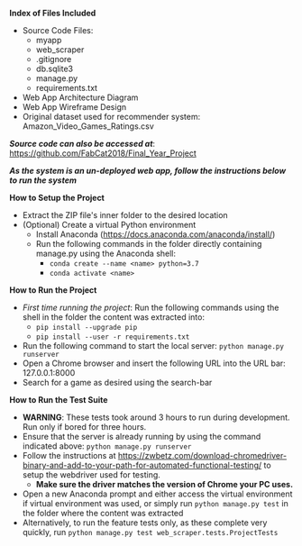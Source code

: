 **Index of Files Included**
* Source Code Files:
    * myapp
    * web_scraper
    * .gitignore
    * db.sqlite3
    * manage.py
    * requirements.txt
* Web App Architecture Diagram
* Web App Wireframe Design
* Original dataset used for recommender system: Amazon_Video_Games_Ratings.csv

***Source code can also be accessed at***: https://github.com/FabCat2018/Final_Year_Project

***As the system is an un-deployed web app, follow the instructions below to run the system***

**How to Setup the Project**
* Extract the ZIP file's inner folder to the desired location
* (Optional) Create a virtual Python environment
    * Install Anaconda (https://docs.anaconda.com/anaconda/install/)
    * Run the following commands in the folder directly containing manage.py using the Anaconda shell:
        * `conda create --name <name> python=3.7`
        * `conda activate <name>`

**How to Run the Project**

* *First time running the project*: Run the following commands using the shell in the folder the content was extracted into:
    * `pip install --upgrade pip`
    * `pip install --user -r requirements.txt`
* Run the following command to start the local server: `python manage.py runserver`
* Open a Chrome browser and insert the following URL into the URL bar: 127.0.0.1:8000
* Search for a game as desired using the search-bar

**How to Run the Test Suite**

* **WARNING**: These tests took around 3 hours to run during development. Run only if bored for three hours.
* Ensure that the server is already running by using the command indicated above: `python manage.py runserver`
* Follow the instructions at
https://zwbetz.com/download-chromedriver-binary-and-add-to-your-path-for-automated-functional-testing/
to setup the webdriver used for testing.
    * **Make sure the driver matches the version of Chrome your PC uses.**
* Open a new Anaconda prompt and either access the virtual environment if virtual environment was used, or simply run
`python manage.py test` in the folder where the content was extracted
* Alternatively, to run the feature tests only, as these complete very quickly, run
`python manage.py test web_scraper.tests.ProjectTests`